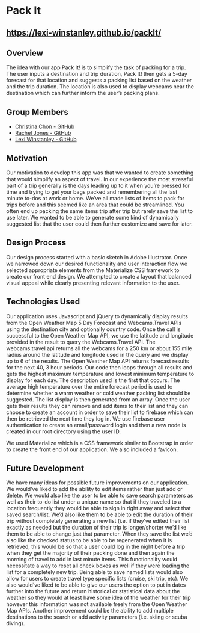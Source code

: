 # Pack It

## https://lexi-winstanley.github.io/packIt/

## Overview
The idea with our app Pack It! is to simplify the task of packing for a trip. The user inputs a destination and trip duration, Pack It! then gets a 5-day forecast for that location and suggests a packing list based on the weather and the trip duration. The location is also used to display webcams near the destination which can further inform the user’s packing plans.  

## Group Members 
- [Christina Chon - GitHub](https://github.com/christinachon)
- [Rachel Jones - GitHub](https://github.com/rachelleejones1)
- [Lexi Winstanley - GitHub](https://github.com/lexi-winstanley)

## Motivation
Our motivation to develop this app was that we wanted to create something that would simplify an aspect of travel. In our experience the most stressful part of a trip generally is the days leading up to it when you’re pressed for time and trying to get your bags packed and remembering all the last minute to-dos at work or home. We’ve all made lists of items to pack for trips before and this seemed like an area that could be streamlined. You often end up packing the same items trip after trip but rarely save the list to use later. We wanted to be able to generate some kind of dynamically suggested list that the user could then further customize and save for later.

## Design Process
Our design process started with a basic sketch in Adobe Illustrator. Once we narrowed down our desired functionality and user interaction flow we selected appropriate elements from the Materialize CSS framework to create our front end design. We attempted to create a layout that balanced visual appeal while clearly presenting relevant information to the user.

## Technologies Used
Our application uses Javascript and jQuery to dynamically display results from the Open Weather Map 5 Day Forecast and Webcams.Travel APIs using the destination city and optionally country code. Once the call is successful to the Open Weather Map API, we use the latitude and longitude provided in the result to query the Webcams.Travel API. The webcams.travel api returns all the webcams for a 250 km or about 155 mile radius around the latitude and longitude used in the query and we display up to 6 of the results. The Open Weather Map API returns forecast results for the next 40, 3 hour periods. Our code then loops through all results and gets the highest maximum temperature and lowest minimum temperature to display for each day. The description used is the first that occurs. The average high temperature over the entire forecast period is used to determine whether a warm weather or cold weather packing list should be suggested. The list display is then generated from an array. Once the user gets their results they can remove and add items to their list and they can choose to create an account in order to save their list to firebase which can then be retrieved the next time they log in. We use firebase user authentication to create an email/password login and then a new node is created in our root directory using the user ID.

We used Materialize which is a CSS framework similar to Bootstrap in order to create the front end of our application. We also included a favicon. 

## Future Development
We have many ideas for possible future improvements on our application. We would’ve liked to add the ability to edit items rather than just add or delete. We would also like the user to be able to save search parameters as well as their to-do list under a unique name so that if they traveled to a location frequently they would be able to sign in right away and select that saved search/list. We’d also like them to be able to edit the duration of their trip without completely generating a new list (i.e. if they’ve edited their list exactly as needed but the duration of their trip is longer/shorter we’d like them to be able to change just that parameter. When they save the list we’d also like the checked status to be able to be regenerated when it is retrieved, this would be so that a user could log in the night before a trip when they get the majority of their packing done and then again the morning of travel to add in last minute items. This functionality would necessitate a way to reset all check boxes as well if they were loading the list for a completely new trip. Being able to save named lists would also allow for users to create travel type specific lists (cruise, ski trip, etc).  We also would’ve liked to be able to give our users the option to put in dates further into the future and return historical or statistical data about the weather so they would at least have some idea of the weather for their trip however this information was not available freely from the Open Weather Map APIs. Another improvement could be the ability to add multiple destinations to the search or add activity parameters (i.e. skiing or scuba diving).
